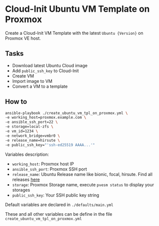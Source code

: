 Cloud-Init Ubuntu VM Template on Proxmox
=========

Create a Cloud-Init VM Template with the latest `Ubuntu {Version}` on Proxmox VE host.

Tasks
-----
- Download latest Ubuntu Cloud image
- Add `public_ssh_key` to Cloud-Init
- Create VM
- Import image to VM
- Convert a VM to a template 

How to
------
```bash
ansible-playbook ./create_ubuntu_vm_tpl_on_proxmox.yml \
-e working_host=proxmox.example.com \
-e ansible_ssh_port=22 \
-e storage=local-zfs \
-e vm_id=1234 \
-e network_bridge=vmbr0 \
-e release_name=hirsute \
-e public_ssh_key="'ssh-ed25519 AAAA...'"
```

Variables description:
- `working_host`: Proxmox host IP
- `ansible_ssh_port`: Proxmox SSH port
- `release_name`: Ubuntu Release name like bionic, focal, hirsute. Find all releases [here](https://cloud-images.ubuntu.com/)
- `storage`: Proxmox Storage name, execute `pvesm status` to display your storages
- `public_ssh_key`: Your SSH public key string

Default variables are declared in `./defaults/main.yml`

These and all other variables can be define in the file `create_ubuntu_vm_tpl_on_proxmox.yml`